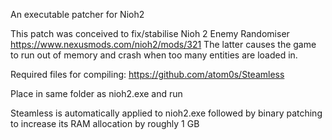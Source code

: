 An executable patcher for Nioh2

This patch was conceived to fix/stabilise Nioh 2 Enemy Randomiser https://www.nexusmods.com/nioh2/mods/321 The latter causes the game to run out of memory and crash when too many entities are loaded in.

Required files for compiling: https://github.com/atom0s/Steamless

Place in same folder as nioh2.exe and run

Steamless is automatically applied to nioh2.exe followed by binary patching to increase its RAM allocation by roughly 1 GB
